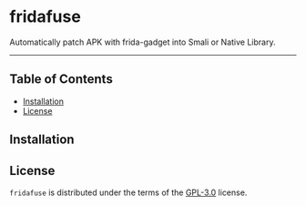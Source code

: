 # fridafuse

Automatically patch APK with frida-gadget into Smali or Native Library.


-----

## Table of Contents

- [Installation](#installation)
- [License](#license)

## Installation


## License

`fridafuse` is distributed under the terms of the [GPL-3.0](https://github.com/eriestrisnadi/fridafuse/blob/main/LICENSE) license.